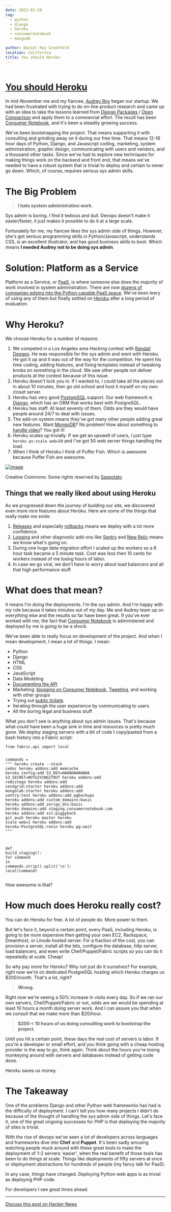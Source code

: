 ```yaml
---
date: 2012-02-28
tag:
  - python
  - django
  - heroku
  - consumernotebook
  - mongodb

author: Daniel Roy Greenfeld
location: California
title: You should Heroku
---
```


<div class="twelve wide column">
  <h1 class="ui block header">
    <div class="content">
      <a href="/you-should-heroku ">You should Heroku</a>
    </div>
  </h1>
  <p>
    In mid-November me and my fiancee,
    <a href="http://audreymroy.com" target="_blank">Audrey Roy</a> began our
    startup. We had been frustrated with trying to do on-line product research
    and came up with an idea to take the lessons learned from
    <a href="http://djangopackages.com" target="_blank">Django Packages</a> /
    <a href="http://opencomparison.org" target="_blank">Open Comparison</a> and
    apply them to a commercial effort. The result has been
    <a href="http://consumernotebook.com" target="_blank">Consumer Notebook</a>,
    and it's been a steadily growing success.
  </p>
  <p>
    We've been bootstrapping the project. That means supporting it with
    consulting and grinding away on it during our free time. That means 12-16
    hour days of Python, Django, and Javascript coding, marketing, system
    administration, graphic design, communicating with users and vendors, and a
    thousand other tasks. Since we've had to explore new techniques for making
    things work on the backend and front end, that means we've needed to have a
    robust system that is trivial to deploy and certain to never go down. Which,
    of course, requires serious sys admin skills.
  </p>
  <h1 id="the-big-problem">The Big Problem</h1>
  <blockquote>
    <p><strong>I hate system administration work.</strong></p>
  </blockquote>
  <p>
    Sys admin is boring. I find it tedious and dull. Devops doesn't make it
    easier/faster, it just makes it possible to do it at a large scale.
  </p>
  <p>
    Fortunately for me, my fiancee likes the sys admin side of things. However,
    she's got serious programming skills in Python/Javascript, understands CSS,
    is an excellent illustrator, and has good business skills to boot. Which
    means <strong>I needed Audrey not to be doing sys admin</strong>.
  </p>
  <h1 id="solution-platform-as-a-service">Solution: Platform as a Service</h1>
  <p>
    Platform as a Service, or
    <a href="http://en.wikipedia.org/wiki/PaaS" target="_blank">PaaS</a>, is
    where someone else does the majority of work involved in system
    administration. There are now
    <a
      href="http://www.quora.com/What-is-the-Heroku-equivalent-for-Django-applications-Edit-Question-not-relevant-anymore-as-Heroku-now-supports-Django"
      target="_blank"
      >dozens of companies edging into the Python capable PaaS space</a
    >. We've been leery of using any of them but finally settled on
    <a href="http://heroku.com" target="_blank">Heroku</a> after a long period
    of evaluation.
  </p>
  <h1 id="why-heroku">Why Heroku?</h1>
  <p>We choose Heroku for a number of reasons:</p>
  <ol>
    <li>
      We competed in a Los Angeles area Hacking contest with
      <a href="http://rdegges.com/" target="_blank">Randall Degges</a>. He was
      responsible for the sys admin and went with Heroku. He got it up and it
      was out of the way for the competition. He spent his time coding, adding
      features, and fixing templates instead of tweaking knobs on something in
      the cloud. We saw other people not deliver products at the contest because
      of this issue.
    </li>
    <li>
      Heroku doesn't lock you in. If I wanted to, I could take all the pieces
      out in about 10 minutes, then go old school and host it myself on my own
      closet server.
    </li>
    <li>
      Heroku has very good
      <a
        href="http://devcenter.heroku.com/categories/heroku-postgres"
        target="_blank"
        >PostgreSQL</a
      >
      support. Our web framework is
      <a href="http://djangoproject.com" target="_blank">Django</a>, which has
      an ORM that works best with PostgreSQL.
    </li>
    <li>
      Heroku has staff. At least seventy of them. Odds are they would have
      people around 24/7 to deal with issues.
    </li>
    <li>
      The add-on system means they've got many other people adding great new
      features. Want
      <a href="https://addons.heroku.com/mongolab" target="_blank">MongoDB</a>?
      No problem! How about something to
      <a href="https://addons.heroku.com/pandastream" target="_blank"
        >handle video</a
      >? You got it!
    </li>
    <li>
      Heroku scales up trivially. If we get an upswell of users, I just type
      <code>heroku ps:scale web=50</code> and I've got 50 web server things
      handling the load.
    </li>
    <li>
      When I think of Heroku I think of Puffer Fish. Which is awesome because
      Puffer Fish are awesome.
    </li>
  </ol>
  <p>
    <a href="http://www.flickr.com/photos/saspotato/5776592544/" target="_blank"
      ><img
        alt="image"
        src="http://farm6.staticflickr.com/5303/5776592544_fb15a2902a_m.jpg"
    /></a>
  </p>
  <p>
    Creative Commons: Some rights reserved by
    <a href="http://www.flickr.com/photos/saspotato/5776592544/" target="_blank"
      >Saspotato</a
    >
  </p>
  <h2 id="things-that-we-really-liked-about-using-heroku">
    Things that we really liked about using Heroku
  </h2>
  <p>
    As we progressed down the journey of building our site, we discovered even
    more nice features about Heroku. Here are some of the things that really
    make me smile:
  </p>
  <ol>
    <li>
      <a href="http://devcenter.heroku.com/articles/releases" target="_blank"
        >Releases</a
      >
      and especially
      <a
        href="http://devcenter.heroku.com/articles/releases#rollback"
        target="_blank"
        >rollbacks</a
      >
      means we deploy with a lot more confidence.
    </li>
    <li>
      <a href="http://devcenter.heroku.com/articles/logging" target="_blank"
        >Logging</a
      >
      and other diagnostic add-ons like
      <a href="https://addons.heroku.com/sentry" target="_blank">Sentry</a> and
      <a href="https://addons.heroku.com/newrelic" target="_blank">New Relic</a>
      means we know what's going on.
    </li>
    <li>
      During one huge data migration effort I scaled up the workers so a 6 hour
      task became a 5 minute task. Cost was less then 10 cents for workers
      instead of me losing hours of labor.
    </li>
    <li>
      In case we go viral, we don't have to worry about load balancers and all
      that high performance stuff.
    </li>
  </ol>
  <h1 id="what-does-that-mean">What does that mean?</h1>
  <p>
    It means I'm doing the deployments. I'm the sys admin. And I'm happy with my
    role because it takes minutes out of my day. Me and Audrey team up on
    everything else and the results so far have been great. If you've ever
    worked with me, the fact that
    <a href="http://consumernotebook.com" target="_blank">Consumer Notebook</a>
    is administered and deployed by me is going to be a shock.
  </p>
  <p>
    We've been able to really focus on development of the project. And when I
    mean development, I mean a lot of things. I mean:
  </p>
  <ul>
    <li>Python</li>
    <li>Django</li>
    <li>HTML</li>
    <li>CSS</li>
    <li>JavaScript</li>
    <li>Data Modeling</li>
    <li>
      <a href="http://api.consumernotebook.com/" target="_blank"
        >Documenting the API</a
      >
    </li>
    <li>
      Marketing:
      <a href="http://insidertips.consumernotebook.com/" target="_blank"
        >blogging on Consumer Notebook</a
      >,
      <a href="https://twitter.com/consumernotebk" target="_blank">Tweeting</a>,
      and working with other groups
    </li>
    <li>
      Trying out
      <a
        href="https://github.com/consumernotebook/tickets/issues"
        target="_blank"
        >public tickets</a
      >
    </li>
    <li>Iterating through the user experience by communicating to users</li>
    <li>All the boring legal and business stuff</li>
  </ul>
  <p>
    What you don't see is anything about sys admin issues. That's because what
    could have been a huge sink in time and resources is pretty much gone. We
    deploy staging servers with a bit of code I copy/pasted from a bash history
    into a Fabric script:
  </p>
  <div class="codehilite ui secondary segment">
    <pre><span></span><code><span class="kn">from</span> <span class="nn">fabric.api</span> <span class="kn">import</span> <span class="n">local</span>

<span class="n">commands</span> <span class="o">=</span> <span class="s2">"""</span>
<span class="s2">heroku create --stack cedar</span>
<span class="s2">heroku addons:add memcache</span>
<span class="s2">heroku config:add S3_KEY=HAHAHAHAHAHA S3_SECRET=NOTGIVINGITOUT</span>
<span class="s2">heroku addons:add redistogo</span>
<span class="s2">heroku addons:add sendgrid:starter</span>
<span class="s2">heroku addons:add mongolab:starter</span>
<span class="s2">heroku addons:add sentry:test</span>
<span class="s2">heroku addons:add pgbackups</span>
<span class="s2">heroku addons:add custom_domains:basic</span>
<span class="s2">heroku addons:add zerigo_dns:basic</span>
<span class="s2">heroku domains:add staging.consumernotebook.com</span>
<span class="s2">heroku addons:add ssl:piggyback</span>
<span class="s2">git push heroku master</span>
<span class="s2">heroku scale web=1</span>
<span class="s2">heroku addons:add heroku-PostgreSQL:ronin</span>
<span class="s2">heroku pg:wait</span>
<span class="s2">"""</span>

<span class="k">def</span> <span class="nf">build_staging</span><span class="p">():</span>
<span class="k">for</span> <span class="n">command</span> <span class="ow">in</span> <span class="n">commands</span><span class="o">.</span><span class="n">strip</span><span class="p">()</span><span class="o">.</span><span class="n">split</span><span class="p">(</span><span class="s1">'</span><span class="se">\n</span><span class="s1">'</span><span class="p">):</span>
<span class="n">local</span><span class="p">(</span><span class="n">command</span><span class="p">)</span>
</code></pre>
  </div>
  <p>How awesome is that?</p>
  <h1 id="how-much-does-heroku-really-cost">
    How much does Heroku really cost?
  </h1>
  <p>You can do Heroku for free. A lot of people do. More power to them.</p>
  <p>
    But let's face it, beyond a certain point, every PaaS, including Heroku, is
    going to be more expensive then getting your own EC2, Rackspace, Dreamhost,
    or Linode hosted server. For a fraction of the cost, you can provision a
    server, install all the bits, configure the database, http server, load
    balancers, and even write Chef/Puppet/Fabric scripts so you can do it
    repeatedly at scale. Cheap!
  </p>
  <p>
    So why pay more for Heroku? Why not just do it ourselves? For example, right
    now we're on dedicated PostgreSQL hosting which Heroku charges us
    $200/month. That's a lot, right?
  </p>
  <blockquote>
    <p><strong>Wrong.</strong></p>
  </blockquote>
  <p>
    Right now we're seeing a 50% increase in visits every day. So if we ran our
    own servers, Chef/Puppet/Fabric or not, odds are we would be spending at
    least 10 hours a month doing server work. And I can assure you that when we
    consult that we make more than $20/hour.
  </p>
  <blockquote>
    <p>
      <strong
        >$200 &lt; 10 hours of us doing consulting work to bootstrap the
        project.</strong
      >
    </p>
  </blockquote>
  <p>
    Until you hit a certain point, these days the real cost of servers is labor.
    If you're a developer or small effort, and you think going with a cheap
    hosting provider is the way to go, think again. Think about the hours you're
    losing monkeying around with servers and databases instead of getting code
    done.
  </p>
  <p>Heroku saves us money.</p>
  <h1 id="the-takeaway">The Takeaway</h1>
  <p>
    One of the problems Django and other Python web frameworks has had is the
    difficulty of deployment. I can't tell you how many projects I didn't do
    because of the thought of handling the sys admin side of things. Let's face
    it, one of the great ongoing successes for PHP is that deploying the
    majority of sites is trivial.
  </p>
  <p>
    With the rise of devops we've seen a lot of developers across languages and
    frameworks dive into <strong>Chef</strong> and <strong>Puppet</strong>. It's
    been sadly amusing watching people muck around with these great tools to
    make the deployment of 1-2 servers 'easier', when the real benefit of those
    tools has been to do things at scale. Things like deployments of fifty
    servers at once or deployment abstractions for hundreds of people (my fancy
    talk for PaaS).
  </p>
  <p>
    In any case, things have changed. Deploying Python web apps is as trivial as
    deploying PHP code.
  </p>
  <p>For developers I see great times ahead.</p>
  <hr />
  <p>
    <a href="http://news.ycombinator.com/item?id=3643910" target="_blank"
      >Discuss this post on Hacker News</a
    >
  </p>
     
</div>
